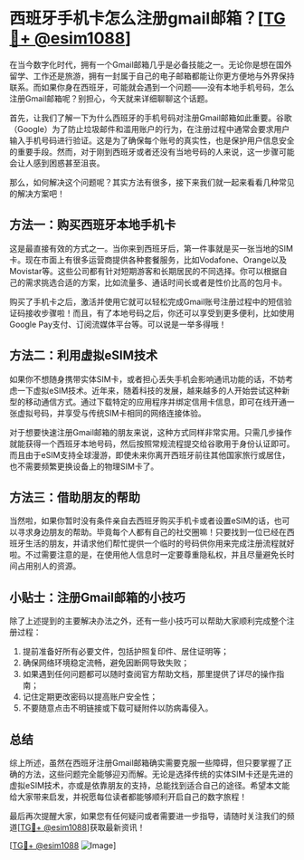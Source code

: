 # 西班牙手机卡怎么注册gmail邮箱？[[TG💪+ @esim1088](https://t.me/s/esim1088)]

在当今数字化时代，拥有一个Gmail邮箱几乎是必备技能之一。无论你是想在国外留学、工作还是旅游，拥有一封属于自己的电子邮箱都能让你更方便地与外界保持联系。而如果你身在西班牙，可能就会遇到一个问题——没有本地手机号码，怎么注册Gmail邮箱呢？别担心，今天就来详细聊聊这个话题。

首先，让我们了解一下为什么西班牙的手机号码对注册Gmail邮箱如此重要。谷歌（Google）为了防止垃圾邮件和滥用账户的行为，在注册过程中通常会要求用户输入手机号码进行验证。这是为了确保每个账号的真实性，也是保护用户信息安全的重要手段。然而，对于刚到西班牙或者还没有当地号码的人来说，这一步骤可能会让人感到困惑甚至沮丧。

那么，如何解决这个问题呢？其实方法有很多，接下来我们就一起来看看几种常见的解决方案吧！

## 方法一：购买西班牙本地手机卡

这是最直接有效的方式之一。当你来到西班牙后，第一件事就是买一张当地的SIM卡。现在市面上有很多运营商提供各种套餐服务，比如Vodafone、Orange以及Movistar等。这些公司都有针对短期游客和长期居民的不同选择。你可以根据自己的需求挑选合适的方案，比如流量多、通话时间长或者是性价比高的包月卡。

购买了手机卡之后，激活并使用它就可以轻松完成Gmail账号注册过程中的短信验证码接收步骤啦！而且，有了本地号码之后，你还可以享受到更多便利，比如使用Google Pay支付、订阅流媒体平台等。可以说是一举多得哦！

## 方法二：利用虚拟eSIM技术

如果你不想随身携带实体SIM卡，或者担心丢失手机会影响通讯功能的话，不妨考虑一下虚拟eSIM技术。近年来，随着科技的发展，越来越多的人开始尝试这种新型的移动通信方式。通过下载特定的应用程序并绑定信用卡信息，即可在线开通一张虚拟号码，并享受与传统SIM卡相同的网络连接体验。

对于想要快速注册Gmail邮箱的朋友来说，这种方式同样非常实用。只需几步操作就能获得一个西班牙本地号码，然后按照常规流程提交给谷歌用于身份认证即可。而且由于eSIM支持全球漫游，即使未来你离开西班牙前往其他国家旅行或居住，也不需要频繁更换设备上的物理SIM卡了。

## 方法三：借助朋友的帮助

当然啦，如果你暂时没有条件亲自去西班牙购买手机卡或者设置eSIM的话，也可以寻求身边朋友的帮助。毕竟每个人都有自己的社交圈嘛！只要找到一位已经在西班牙生活的朋友，并请求他们帮忙提供一个临时的号码供你用来完成注册流程就好啦。不过需要注意的是，在使用他人信息时一定要尊重隐私权，并且尽量避免长时间占用别人的资源。

## 小贴士：注册Gmail邮箱的小技巧

除了上述提到的主要解决办法之外，还有一些小技巧可以帮助大家顺利完成整个注册过程：

1. 提前准备好所有必要文件，包括护照复印件、居住证明等；
2. 确保网络环境稳定流畅，避免因断网导致失败；
3. 如果遇到任何问题都可以随时查阅官方帮助文档，那里提供了详尽的操作指南；
4. 记住定期更改密码以提高账户安全性；
5. 不要随意点击不明链接或下载可疑附件以防病毒侵入。

## 总结

综上所述，虽然在西班牙注册Gmail邮箱确实需要克服一些障碍，但只要掌握了正确的方法，这些问题完全能够迎刃而解。无论是选择传统的实体SIM卡还是先进的虚拟eSIM技术，亦或是依靠朋友的支持，总能找到适合自己的途径。希望本文能给大家带来启发，并祝愿每位读者都能够顺利开启自己的数字旅程！

最后再次提醒大家，如果您有任何疑问或者需要进一步指导，请随时关注我们的频道[[TG💪+ @esim1088](https://t.me/s/esim1088)]获取最新资讯！

[[TG💪+ @esim1088](https://t.me/s/esim1088) ![Image](https://i.postimg.cc/4NQfJmqS/Snipaste-2025-05-13-00-14-12.png)]